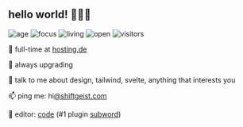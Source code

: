 ## hello world! 👋🐱‍💻

![age](https://img.shields.io/badge/age-23-E53935) ![focus](https://img.shields.io/badge/focus-frontend-A34C5D) ![living](https://img.shields.io/badge/living-germany-775978) ![open](https://img.shields.io/badge/open%20source-%E2%9D%A4-356DA0) ![visitors](https://visitor-badge.laobi.icu/badge?page_id=shiftgeist)

🔭 full-time at [hosting.de](https://hosting.de)

🌱 always upgrading

💬 talk to me about design, tailwind, svelte, anything that interests you

📫 ping me: hi[@shiftgeist](https://twitter.com/shiftgeist)[.com](https://shiftgeist.com)

📝 editor: [code](https://www.archlinux.org/packages/community/x86_64/code/) (#1 plugin [subword](https://github.com/ow--/vscode-subword-navigation))
